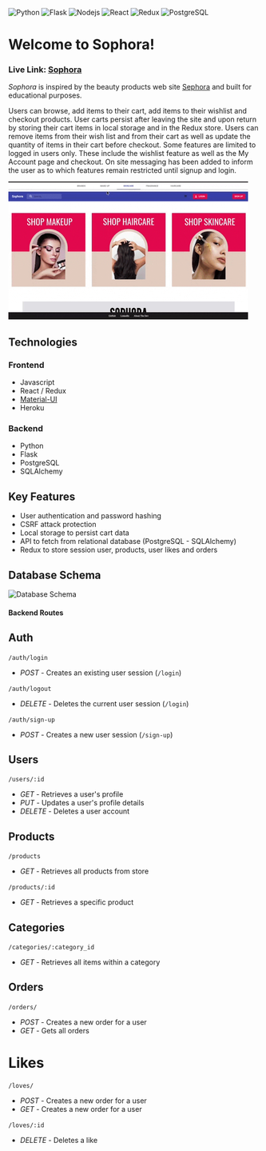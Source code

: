 ![Python](https://img.shields.io/badge/Python-3776AB?style=for-the-badge&logo=python&logoColor=white) ![Flask](https://img.shields.io/badge/Flask-000000?style=for-the-badge&logo=flask&logoColor=white) ![Nodejs](https://img.shields.io/badge/Node.js-43853D?style=for-the-badge&logo=node.js&logoColor=white) ![React](https://img.shields.io/badge/React-20232A?style=for-the-badge&logo=react&logoColor=61DAFB) ![Redux](https://img.shields.io/badge/Redux-593D88?style=for-the-badge&logo=redux&logoColor=white) ![PostgreSQL](https://img.shields.io/badge/postgres-%23316192.svg?style=for-the-badge&logo=postgresql&logoColor=white)

# Welcome to Sophora!

### Live Link: [Sophora](https://thriftee.herokuapp.com/)
_Sophora_ is inspired by the beauty products web site [Sephora](https://www.sephora.com/) and built for educational purposes.

Users can browse, add items to their cart, add items to their wishlist and checkout products. User carts persist after leaving the site and upon return by storing their cart items in local storage and in the Redux store. Users can remove items from their wish list and from their cart as well as update the quantity of items in their cart before checkout. Some features are limited to logged in users only. These include the wishlist feature as well as the My Account page and checkout. On site messaging has been added to inform the user as to which features remain restricted until signup and login.

![](giphy.gif)

## Technologies
### Frontend
- Javascript
- React / Redux
- [Material-UI](https://material-ui.com)
- Heroku

### Backend
- Python
- Flask
- PostgreSQL
- SQLAlchemy

## Key Features
- User authentication and password hashing
- CSRF attack protection
- Local storage to persist cart data
- API to fetch from relational database (PostgreSQL - SQLAlchemy)
- Redux to store session user, products, user likes and orders

## Database Schema
![Database Schema](https://res.cloudinary.com/dse6ebwba/image/upload/v1623548616/sophoraDB_mjjmvl.png)

#### Backend Routes

## Auth

`/auth/login`
- *POST* - Creates an existing user session (`/login`)

`/auth/logout`
- *DELETE* - Deletes the current user session (`/login`)

`/auth/sign-up`
- *POST* - Creates a new user session (`/sign-up`)


## Users

 `/users/:id`
- *GET* - Retrieves a user's profile
- *PUT* - Updates a user's profile details
- *DELETE* - Deletes a user account


## Products

 `/products`
- *GET* - Retrieves all products from store


 `/products/:id`
- *GET* - Retrieves a specific product


## Categories

`/categories/:category_id`
- *GET* - Retrieves all items within a category


## Orders

 `/orders/`
- *POST* - Creates a new order for a user
- *GET* - Gets all orders


# Likes

 `/loves/`
- *POST* - Creates a new order for a user
- *GET* - Creates a new order for a user

`/loves/:id`
- *DELETE* - Deletes a like

